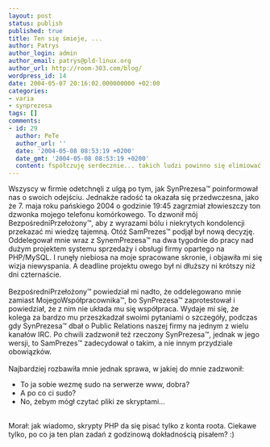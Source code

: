 ```yaml
---
layout: post
status: publish
published: true
title: Ten się śmieje, ...
author: Patrys
author_login: admin
author_email: patrys@pld-linux.org
author_url: http://room-303.com/blog/
wordpress_id: 14
date: 2004-05-07 20:16:02.000000000 +02:00
categories:
- varia
- synprezesa
tags: []
comments:
- id: 29
  author: PeTe
  author_url: ''
  date: '2004-05-08 08:53:19 +0200'
  date_gmt: '2004-05-08 08:53:19 +0200'
  content: fspółczuję serdecznie... takich ludzi powinno się elimiować ze społeczeństwa!
---
```

Wszyscy w firmie odetchnęli z ulgą po tym, jak SynPrezesa&trade; poinformował nas o swoich odejściu. Jednakże radość ta okazała się przedwczesna, jako że 7. maja roku pańskiego 2004 o godzinie 19:45 zagrzmiał złowieszczy ton dzwonka mojego telefonu komórkowego. To dzwonił mój BezpośredniPrzełożony&trade;, aby z wyrazami bólu i niekrytych kondolencji przekazać mi wiedzę tajemną. Otóż SamPrezes&trade; podjął był nową decyzję. Oddelegował mnie wraz z SynemPrezesa&trade; na dwa tygodnie do pracy nad dużym projektem systemu sprzedaży i obsługi firmy opartego na PHP/MySQL. I runęły niebiosa na moje spracowane skronie, i objawiła mi się wizja niewyspania. A deadline projektu owego był ni dłuższy ni krótszy niż dni czternaście.<br />
<br />
BezpośredniPrzełożony&trade; powiedział mi nadto, że oddelegowano mnie zamiast MojegoWspółpracownika&trade;, bo SynPrezesa&trade; zaprotestował i powiedział, że z nim nie układa mu się współpraca. Wydaje mi się, że kolega za bardzo mu przeszkadzał swoimi pytaniami o szczegóły, podczas gdy SynPrezesa&trade; dbał o Public Relations naszej firmy na jednym z wielu kanałów IRC. Po chwili zadzwonił też rzeczony SynPrezesa&trade;, jednak w jego wersji, to SamPrezes&trade; zadecydował o takim, a nie innym przydziale obowiązków.<br />
<br />
Najbardziej rozbawiła mnie jednak sprawa, w jakiej do mnie zadzwonił:<br />
- To ja sobie wezmę sudo na serwerze www, dobra?<br />
- A po co ci sudo?<br />
- No, żebym mógł czytać pliki ze skryptami...<br />
<br />
Morał: jak wiadomo, skrypty PHP da się pisać tylko z konta roota. Ciekawe tylko, po co ja ten plan zadań z godzinową dokładnością pisałem? :)
